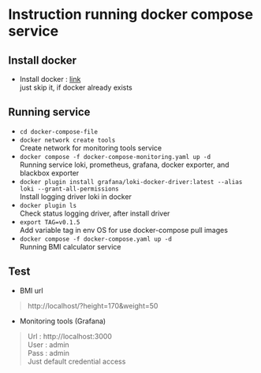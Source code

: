 # Instruction running docker compose service
## Install docker
- Install docker : [link](https://docs.docker.com/engine/install/) \
just skip it, if docker already exists

## Running service
- `cd docker-compose-file`
- `docker network create tools` \
Create network for monitoring tools service
- `docker compose -f docker-compose-monitoring.yaml up -d` \
Running service loki, prometheus, grafana, docker exporter, and blackbox exporter
- `docker plugin install grafana/loki-docker-driver:latest --alias loki --grant-all-permissions` \
Install logging driver loki in docker
- `docker plugin ls` \
Check status logging driver, after install driver
- `export TAG=v0.1.5` \
Add variable tag in env OS for use docker-compose pull images
- `docker compose -f docker-compose.yaml up -d` \
Running BMI calculator service

## Test
- BMI url
> http://localhost/?height=170&weight=50
- Monitoring tools (Grafana) 
> Url : http://localhost:3000 \
> User : admin \
> Pass : admin \
> Just default credential access